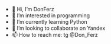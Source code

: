 - 👋 Hi, I’m DonFerz
- 👀 I’m interested in programming
- 🌱 I’m currently learning Python
- 💞️ I’m looking to collaborate on Yandex
- 📫 How to reach me: tg @Don_Ferz

<!---
DonFerz/DonFerz is a ✨ special ✨ repository because its `README.md` (this file) appears on your GitHub profile.
You can click the Preview link to take a look at your changes.
--->
